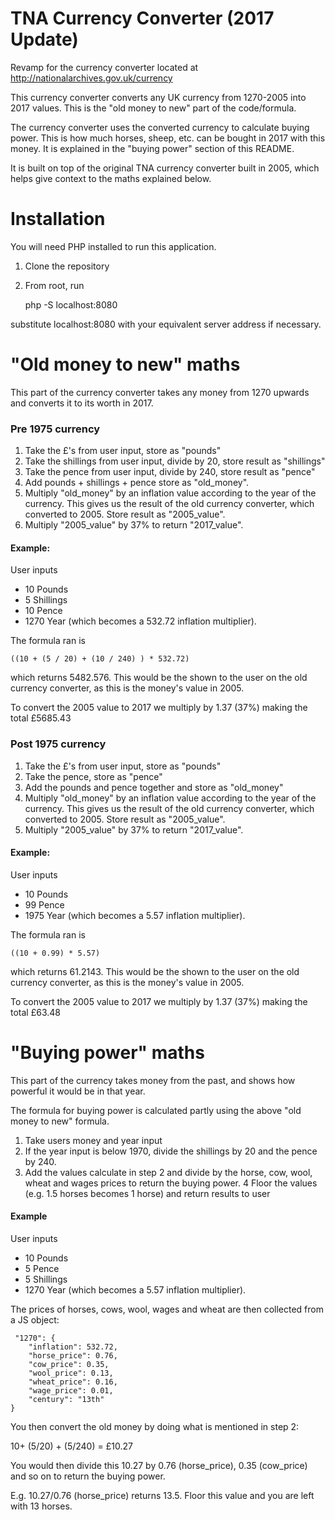 # TNA Currency Converter (2017 Update)

Revamp for the currency converter located at http://nationalarchives.gov.uk/currency

This currency converter converts any UK currency from 1270-2005 into 2017 values. This is the "old money to new" part of the code/formula.

The currency converter uses the converted currency to calculate buying power. This is how much horses, sheep, etc. can be bought in 2017 with this money. It is explained in the "buying power" section of this README.

It is built on top of the original TNA currency converter built in 2005, which helps give context to the maths explained below. 

# Installation
You will need PHP installed to run this application.

1. Clone the repository
2. From root, run
     
     php -S localhost:8080

substitute localhost:8080 with your equivalent server address if necessary.

# "Old money to new" maths

This part of the currency converter takes any money from 1270 upwards and converts it to its worth in 2017.

### Pre 1975 currency
1. Take the £'s from user input, store as "pounds"
2. Take the shillings from user input, divide by 20, store result as "shillings"
3. Take the pence from user input, divide by 240, store result as "pence"
4. Add pounds + shillings + pence store as "old_money".
5. Multiply "old_money" by an inflation value according to the year of the currency. This gives us the result of the old currency converter, which converted to 2005. Store result as "2005_value".  
6. Multiply "2005_value" by 37% to return "2017_value".

#### Example:
 User inputs 
 * 10 Pounds
 * 5 Shillings
 * 10 Pence
 * 1270 Year (which becomes a 532.72 inflation multiplier). 
 
 The formula ran is 

    ((10 + (5 / 20) + (10 / 240) ) * 532.72) 

which returns 5482.576. This would be the shown to the user on the old currency converter, as this is the money's value in 2005.
 
To convert the 2005 value to 2017 we multiply by 1.37 (37%) making the total £5685.43
 
### Post 1975 currency
1. Take the £'s from user input, store as "pounds"
2. Take the pence, store as "pence"
3. Add the pounds and pence together and store as "old_money"
4. Multiply "old_money" by an inflation value according to the year of the currency. This gives us the result of the old currency converter, which converted to 2005. Store result as "2005_value".  
5. Multiply "2005_value" by 37% to return "2017_value".

#### Example:
 User inputs 
 * 10 Pounds
 * 99 Pence
 * 1975 Year (which becomes a 5.57 inflation multiplier). 
 
 The formula ran is 

    ((10 + 0.99) * 5.57) 

which returns 61.2143. This would be the shown to the user on the old currency converter, as this is the money's value in 2005.
 
To convert the 2005 value to 2017 we multiply by 1.37 (37%) making the total £63.48

# "Buying power" maths

This part of the currency takes money from the past, and shows how powerful it would be in that year.

The formula for buying power is calculated partly using the above "old money to new" formula.

1. Take users money and year input
2. If the year input is below 1970, divide the shillings by 20 and the pence by 240. 
3. Add the values calculate in step 2 and divide by the horse, cow, wool, wheat and wages prices to return the buying power.
4 Floor the values (e.g. 1.5 horses becomes 1 horse) and return results to user

#### Example
User inputs 
 * 10 Pounds
 * 5 Pence
 * 5 Shillings
 * 1270 Year (which becomes a 5.57 inflation multiplier). 
 
 The prices of horses, cows, wool, wages and wheat are then collected from a JS object:
 
     "1270": {
        "inflation": 532.72,
        "horse_price": 0.76,
        "cow_price": 0.35,
        "wool_price": 0.13,
        "wheat_price": 0.16,
        "wage_price": 0.01,
        "century": "13th"
    }
    
 You then convert the old money by doing what is mentioned in step 2:
 
 10+ (5/20) + (5/240) = £10.27
 
 You would then divide this 10.27 by 0.76 (horse_price), 0.35 (cow_price) and so on to return the buying power.
 
 E.g. 10.27/0.76 (horse_price) returns 13.5. Floor this value and you are left with 13 horses.
     
     
